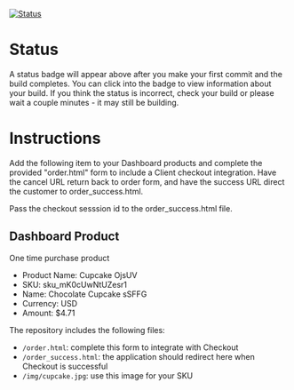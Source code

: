 [![Status](https://img.shields.io/badge/status-SUBMITTABLE%20COMMIT:%20aa065a972f1f945e17f59154363e89500c5a2538-brightgreen.svg)](https://github.com/lorence-crowdbotics/bakery_scaffold_G4yqCbBE0AZJcaiq/commit/aa065a972f1f945e17f59154363e89500c5a2538)





# Status

A status badge will appear above after you make your first commit and the build completes. You can click into the badge to view information about your build. If you think the status is incorrect, check your build or please wait a couple minutes - it may still be building.

# Instructions

Add the following item to your Dashboard products and complete the provided "order.html" form to include a Client checkout integration. Have the cancel URL return back to order form, and have the success URL direct the customer to order_success.html.

Pass the checkout sesssion id to the order_success.html file.

## Dashboard Product
One time purchase product
* Product Name: Cupcake OjsUV
* SKU: sku_mK0cUwNtUZesr1
* Name: Chocolate Cupcake sSFFG
* Currency: USD
* Amount: $4.71

The repository includes the following files:
* `/order.html`: complete this form to integrate with Checkout
* `/order_success.html`: the application should redirect here when Checkout is successful
* `/img/cupcake.jpg`: use this image for your SKU
